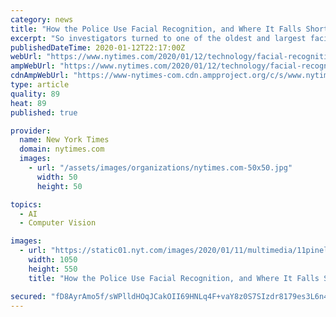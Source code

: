 ```yaml
---
category: news
title: "How the Police Use Facial Recognition, and Where It Falls Short"
excerpt: "So investigators turned to one of the oldest and largest facial recognition systems in the country: a statewide program based in Pinellas County, Fla., that began almost 20 years ago, when law ..."
publishedDateTime: 2020-01-12T22:17:00Z
webUrl: "https://www.nytimes.com/2020/01/12/technology/facial-recognition-police.html"
ampWebUrl: "https://www.nytimes.com/2020/01/12/technology/facial-recognition-police.amp.html"
cdnAmpWebUrl: "https://www-nytimes-com.cdn.ampproject.org/c/s/www.nytimes.com/2020/01/12/technology/facial-recognition-police.amp.html"
type: article
quality: 89
heat: 89
published: true

provider:
  name: New York Times
  domain: nytimes.com
  images:
    - url: "/assets/images/organizations/nytimes.com-50x50.jpg"
      width: 50
      height: 50

topics:
  - AI
  - Computer Vision

images:
  - url: "https://static01.nyt.com/images/2020/01/11/multimedia/11pinellas/00pinellas-facebookJumbo.jpg"
    width: 1050
    height: 550
    title: "How the Police Use Facial Recognition, and Where It Falls Short"

secured: "fD8AyrAmo5f/sWPlldHOqJCakOII69HNLq4F+vaY8z0S7SIzdr8179es3L6n46aKWzyFTcR6d6kJf+yYW061Om0kAH0JMQFW01Um8OMBGVCmEjztjFc4x0LRz2WZReIZw3SILL9iapisKMImp4Cy4JjA2M8nwv6+nZiEUl9e8lKFbjwlW+Fi3VtC9vwAdxVg595aJk7Av0iJXiXjBRKsU1Sso6doI5ZnGliN7lLm1JQVC0pl/zeDokmul7oUeOT+g8UuC64eOy7/1ii8dSBkvPlMgZuXlfXkI6pKG3xcF1fVhr6GUruT0S5/T9E9PXCJ;Cxio768wJqAPiCOpKMt58g=="
---
```


